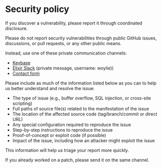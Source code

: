 # Security policy

If you discover a vulnerability, please report it through coordinated
disclosure.

Please do not report security vulnerabilities through public GitHub issues, discussions, or pull requests, or any other public means.

Instead, use one of these private communication channels:

- [Keybase](https://keybase.io/woylie)
- [Elixir Slack](https://elixir-lang.slack.com/team/U30GMFN83) (private message, username: woylie))
- [Contact form](https://mathiaspolligkeit.com)

Please include as much of the information listed below as you can to help us
better understand and resolve the issue:

- The type of issue (e.g., buffer overflow, SQL injection, or cross-site scripting)
- Full paths of source file(s) related to the manifestation of the issue
- The location of the affected source code (tag/branch/commit or direct URL)
- Any special configuration required to reproduce the issue
- Step-by-step instructions to reproduce the issue
- Proof-of-concept or exploit code (if possible)
- Impact of the issue, including how an attacker might exploit the issue

This information will help us triage your report more quickly.

If you already worked on a patch, please send it on the same channel.
